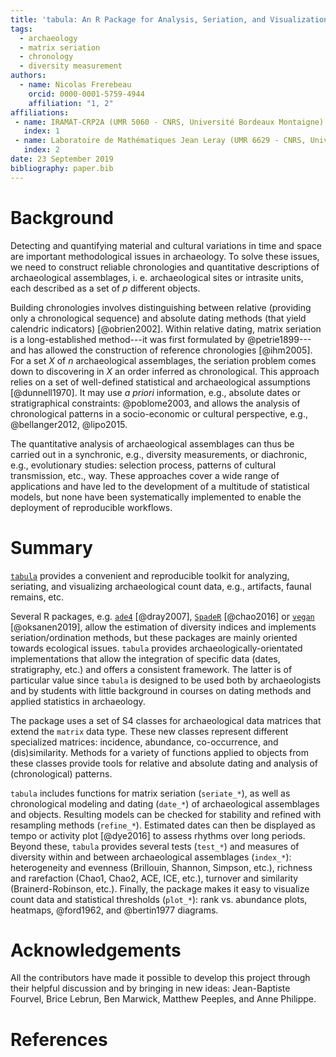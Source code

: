 ```yaml
---
title: 'tabula: An R Package for Analysis, Seriation, and Visualization of Archaeological Count Data'
tags:
  - archaeology
  - matrix seriation
  - chronology
  - diversity measurement
authors:
  - name: Nicolas Frerebeau
    orcid: 0000-0001-5759-4944
    affiliation: "1, 2"
affiliations:
 - name: IRAMAT-CRP2A (UMR 5060 - CNRS, Université Bordeaux Montaigne)
   index: 1
 - name: Laboratoire de Mathématiques Jean Leray (UMR 6629 - CNRS, Université de Nantes)
   index: 2
date: 23 September 2019
bibliography: paper.bib
---
```


# Background

Detecting and quantifying material and cultural variations in time and space are important methodological issues in archaeology. To solve these issues, we need to construct reliable chronologies and quantitative descriptions of archaeological assemblages, i. e. archaeological sites or intrasite units, each described as a set of $p$ different objects.

Building chronologies involves distinguishing between relative (providing only a chronological sequence) and absolute dating methods (that yield calendric indicators) [@obrien2002]. Within relative dating, matrix seriation is a long-established method---it was first formulated by @petrie1899---and has allowed the construction of reference chronologies [@ihm2005]. For a set $X$ of $n$ archaeological assemblages, the seriation problem comes down to discovering in $X$ an order inferred as chronological. This approach relies on a set of well-defined statistical and archaeological assumptions [@dunnell1970]. It may use *a priori* information, e.g., absolute dates or stratigraphical constraints: @poblome2003, and allows the analysis of chronological patterns in a socio-economic or cultural perspective, e.g., @bellanger2012, @lipo2015.

The quantitative analysis of archaeological assemblages can thus be carried out in a synchronic, e.g., diversity measurements, or diachronic, e.g., evolutionary studies: selection process, patterns of cultural transmission, etc., way. These approaches cover a wide range of applications and have led to the development of a multitude of statistical models, but none have been systematically implemented to enable the deployment of reproducible workflows.

# Summary

[`tabula`](https://CRAN.R-project.org/package=tabula) provides a convenient and reproducible toolkit for analyzing, seriating, and visualizing archaeological count data, e.g., artifacts, faunal remains, etc. 

Several R packages, e.g. [`ade4`](https://CRAN.R-project.org/package=ade4) [@dray2007], [`SpadeR`](https://CRAN.R-project.org/package=SpadeR) [@chao2016] or [`vegan`](https://CRAN.R-project.org/package=vegan) [@oksanen2019], allow the estimation of diversity indices and implements seriation/ordination methods, but these packages are mainly oriented towards ecological issues. `tabula` provides archaeologically-orientated implementations that allow the integration of specific data (dates, stratigraphy, etc.) and
offers a consistent framework. The latter is of particular value since `tabula` is designed to be used both by archaeologists and by students with little background in courses on dating methods and applied statistics in archaeology.

The package uses a set of S4 classes for archaeological data matrices that extend the `matrix` data type. These new classes represent different specialized matrices: incidence, abundance, co-occurrence, and (dis)similarity. Methods for a variety of functions applied to objects from these classes provide tools for relative and absolute dating and analysis of (chronological) patterns.

`tabula` includes functions for matrix seriation (`seriate_*`), as well as chronological modeling and dating (`date_*`) of archaeological assemblages and objects. Resulting models can be checked for stability and refined with resampling methods (`refine_*`). Estimated dates can then be displayed as tempo or activity plot [@dye2016] to assess rhythms over long periods. Beyond these, `tabula` provides several tests (`test_*`) and measures of diversity within and between archaeological assemblages (`index_*`): heterogeneity and evenness (Brillouin, Shannon, Simpson, etc.), richness and rarefaction (Chao1, Chao2, ACE, ICE, etc.), turnover and similarity (Brainerd-Robinson, etc.). Finally, the package makes it easy to visualize count data and statistical thresholds (`plot_*`): rank vs. abundance plots, heatmaps, @ford1962, and @bertin1977 diagrams.

# Acknowledgements
All the contributors have made it possible to develop this project through their helpful discussion and by bringing in new ideas: Jean-Baptiste Fourvel, Brice Lebrun, Ben Marwick, Matthew Peeples, and Anne Philippe.

# References
